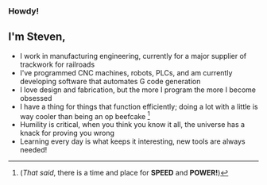 ### Howdy!

## I'm Steven,

- I work in manufacturing engineering, currently for a major supplier of trackwork for railroads 
- I've programmed CNC machines, robots, PLCs, and am currently developing software that automates G code generation
- I love design and fabrication, but the more I program the more I become obsessed
- I have a thing for things that function efficiently; doing a lot with a little is way cooler than being an op beefcake [^1]
  [^1]:(*That said*, there is a time and place for **SPEED** and **POWER!**)
- Humility is critical, when you think you know it all, the universe has a knack for proving you wrong
- Learning every day is what keeps it interesting, new tools are always needed!


